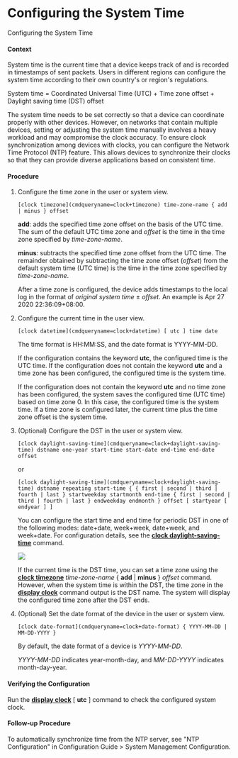 Configuring the System Time
===========================

Configuring the System Time

#### Context

System time is the current time that a device keeps track of and is recorded in timestamps of sent packets. Users in different regions can configure the system time according to their own country's or region's regulations.

System time = Coordinated Universal Time (UTC) + Time zone offset + Daylight saving time (DST) offset

The system time needs to be set correctly so that a device can coordinate properly with other devices. However, on networks that contain multiple devices, setting or adjusting the system time manually involves a heavy workload and may compromise the clock accuracy. To ensure clock synchronization among devices with clocks, you can configure the Network Time Protocol (NTP) feature. This allows devices to synchronize their clocks so that they can provide diverse applications based on consistent time.


#### Procedure

1. Configure the time zone in the user or system view.
   
   
   ```
   [clock timezone](cmdqueryname=clock+timezone) time-zone-name { add | minus } offset
   ```
   
   
   
   **add**: adds the specified time zone offset on the basis of the UTC time. The sum of the default UTC time zone and *offset* is the time in the time zone specified by *time-zone-name*.
   
   **minus**: subtracts the specified time zone offset from the UTC time. The remainder obtained by subtracting the time zone offset (*offset*) from the default system time (UTC time) is the time in the time zone specified by *time-zone-name*.
   
   After a time zone is configured, the device adds timestamps to the local log in the format of *original system time* ± *offset*. An example is Apr 27 2020 22:36:09+08:00.
2. Configure the current time in the user view.
   
   
   ```
   [clock datetime](cmdqueryname=clock+datetime) [ utc ] time date
   ```
   
   
   
   The time format is HH:MM:SS, and the date format is YYYY-MM-DD.
   
   If the configuration contains the keyword **utc**, the configured time is the UTC time. If the configuration does not contain the keyword **utc** and a time zone has been configured, the configured time is the system time.
   
   If the configuration does not contain the keyword **utc** and no time zone has been configured, the system saves the configured time (UTC time) based on time zone 0. In this case, the configured time is the system time. If a time zone is configured later, the current time plus the time zone offset is the system time.
3. (Optional) Configure the DST in the user or system view.
   
   
   ```
   [clock daylight-saving-time](cmdqueryname=clock+daylight-saving-time) dstname one-year start-time start-date end-time end-date offset
   ```
   
   or
   
   ```
   [clock daylight-saving-time](cmdqueryname=clock+daylight-saving-time) dstname repeating start-time { { first | second | third | fourth | last } startweekday startmonth end-time { first | second | third | fourth | last } endweekday endmonth } offset [ startyear [ endyear ] ]
   ```
   
   You can configure the start time and end time for periodic DST in one of the following modes: date+date, week+week, date+week, and week+date. For configuration details, see the [**clock daylight-saving-time**](cmdqueryname=clock+daylight-saving-time) command.
   
   
   
   ![](public_sys-resources/note_3.0-en-us.png) 
   
   If the current time is the DST time, you can set a time zone using the [**clock timezone**](cmdqueryname=clock+timezone) *time-zone-name* { **add** | **minus** } *offset* command. However, when the system time is within the DST, the time zone in the [**display clock**](cmdqueryname=display+clock) command output is the DST name. The system will display the configured time zone after the DST ends.
4. (Optional) Set the date format of the device in the user or system view.
   
   
   ```
   [clock date-format](cmdqueryname=clock+date-format) { YYYY-MM-DD | MM-DD-YYYY }
   ```
   
   By default, the date format of a device is *YYYY-MM-DD*.
   
   *YYYY-MM-DD* indicates year-month-day, and *MM-DD-YYYY* indicates month-day-year.

#### Verifying the Configuration

Run the [**display clock**](cmdqueryname=display+clock) [ **utc** ] command to check the configured system clock.


#### Follow-up Procedure

To automatically synchronize time from the NTP server, see "NTP Configuration" in Configuration Guide > System Management Configuration.